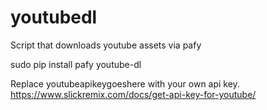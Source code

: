 # youtubedl
Script that downloads youtube assets via pafy

sudo pip install pafy youtube-dl

Replace youtubeapikeygoeshere with your own api key.
https://www.slickremix.com/docs/get-api-key-for-youtube/
